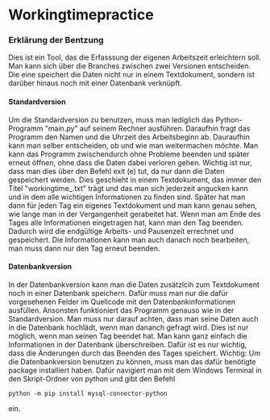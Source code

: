 # Workingtimepractice

### Erklärung der Bentzung
Dies ist ein Tool, das die Erfasssung der eigenen Arbeitszeit erleichtern soll. Man kann sich über die Branches zwischen zwei Versionen entscheiden. Die eine speichert die Daten nicht nur in einem Textdokument, sondern ist darüber hinaus noch mit einer Datenbank verknüpft.

#### Standardversion
Um die Standardversion zu benutzen, muss man lediglich das Python-Programm "main.py" auf seinem Rechner ausführen. Daraufhin fragt das Programm den Namen und die Uhrzeit des Arbeitsbeginn ab. Dauraufhin kann man selber entscheiden, ob und wie man weitermachen möchte. Man kann das Programm zwischendurch ohne Probleme beenden und später erneut öffnen, ohne dass die Daten dabei verloren gehen. Wichtig ist nur, dass man dies über den Befehl exit (e) tut, da nur dann die Daten gespeichert werden. Dies geschieht in einem Textdokument, das immer den Titel "workingtime_<Datum von heute>.txt" trägt und das man sich jederzeit angucken kann und in dem alle wichtigen Informationen zu finden sind. Später hat man dann für jeden Tag ein eigenes Textdokument und man kann genau sehen, wie lange man in der Vergangenheit gerabeitet hat. Wenn man am Ende des Tages alle Informationen eingetragen hat, kann man den Tag beenden. Dadurch wird die endgültige Arbeits- und Pausenzeit errechnet und gespeichert. Die Informationen kann man auch danach noch bearbeiten, man muss dann nur den Tag erneut beenden.

#### Datenbankversion
In der Datenbankversion kann man die Daten zusätzlcih zum Textdokument noch in einer Datenbank speichern. Dafür muss man nur die dafür vorgesehenen Felder im Quellcode mit den Datenbankinformationen ausfüllen. Ansonsten funktioniert das Programm genauso wie in der Standardversion. Man muss nur darauf achten, dass man seine Daten auch in die Datenbank hochlädt, wenn man dananch gefragt wird. Dies ist nur möglich, wenn man seinen Tag beendet hat. Man kann ganz einfach die Informationen in der Datenbank überschreiben. Dafür ist es nur wichtig, dass die Änderungen durch das Beenden des Tages speichert. 
Wichtig: Um die Datenbankversion benutzen zu können, muss man das dafür benötigte package installiert haben. Dafür navigiert man mit dem Windows Terminal in den Skript-Ordner von python und gibt den Befehl 

    python -m pip install mysql-connector-python

ein.
